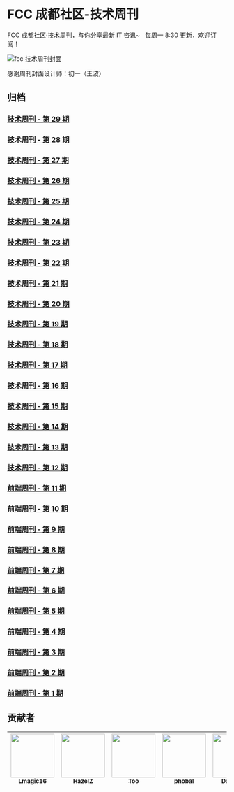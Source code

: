 # FCC 成都社区-技术周刊
FCC 成都社区·技术周刊，与你分享最新 IT 咨讯~
   
每周一 8:30 更新，欢迎订阅！

![fcc 技术周刊封面](https://upload-images.jianshu.io/upload_images/7008018-6bf61f0dcc3f2fde.png?imageMogr2/auto-orient/strip%7CimageView2/2/w/680)

感谢周刊封面设计师：初一（王波）

## 归档
### [技术周刊 - 第 29 期](https://github.com/FreeCodeCamp-Chengdu/IT-Technology-weekly/issues/35)
### [技术周刊 - 第 28 期](https://github.com/FreeCodeCamp-Chengdu/IT-Technology-weekly/issues/34)
### [技术周刊 - 第 27 期](https://github.com/FreeCodeCamp-Chengdu/IT-Technology-weekly/issues/33)
### [技术周刊 - 第 26 期](https://github.com/FreeCodeCamp-Chengdu/IT-Technology-weekly/issues/32)
### [技术周刊 - 第 25 期](https://github.com/FreeCodeCamp-Chengdu/IT-Technology-weekly/issues/31)
### [技术周刊 - 第 24 期](https://github.com/FreeCodeCamp-Chengdu/IT-Technology-weekly/issues/30)
### [技术周刊 - 第 23 期](https://github.com/FreeCodeCamp-Chengdu/IT-Technology-weekly/issues/29)
### [技术周刊 - 第 22 期](https://github.com/FreeCodeCamp-Chengdu/IT-Technology-weekly/issues/28)
### [技术周刊 - 第 21 期](https://github.com/FreeCodeCamp-Chengdu/IT-Technology-weekly/issues/27)
### [技术周刊 - 第 20 期](https://github.com/FreeCodeCamp-Chengdu/IT-Technology-weekly/issues/26)
### [技术周刊 - 第 19 期](https://github.com/FreeCodeCamp-Chengdu/IT-Technology-weekly/issues/25)
### [技术周刊 - 第 18 期](https://github.com/FreeCodeCamp-Chengdu/IT-Technology-weekly/issues/24)
### [技术周刊 - 第 17 期](https://github.com/FreeCodeCamp-Chengdu/IT-Technology-weekly/issues/20)
### [技术周刊 - 第 16 期](https://github.com/FreeCodeCamp-Chengdu/IT-Technology-weekly/issues/19)
### [技术周刊 - 第 15 期](https://github.com/FreeCodeCamp-Chengdu/IT-Technology-weekly/issues/18)
### [技术周刊 - 第 14 期](https://github.com/FreeCodeCamp-Chengdu/IT-Technology-weekly/issues/17)
### [技术周刊 - 第 13 期](https://github.com/FreeCodeCamp-Chengdu/FrontEnd-weekly/issues/16)
### [技术周刊 - 第 12 期](https://github.com/FreeCodeCamp-Chengdu/FrontEnd-weekly/issues/15)
### [前端周刊 - 第 11 期](https://github.com/FreeCodeCamp-Chengdu/FrontEnd-weekly/issues/14)
### [前端周刊 - 第 10 期](https://github.com/FreeCodeCamp-Chengdu/FrontEnd-weekly/issues/13)
### [前端周刊 - 第 9 期](https://github.com/FreeCodeCamp-Chengdu/FrontEnd-weekly/issues/11)
### [前端周刊 - 第 8 期](https://github.com/FreeCodeCamp-Chengdu/FrontEnd-weekly/issues/10)
### [前端周刊 - 第 7 期](https://github.com/FreeCodeCamp-Chengdu/FrontEnd-weekly/issues/8)
### [前端周刊 - 第 6 期](https://github.com/FreeCodeCamp-Chengdu/FrontEnd-weekly/issues/7)
### [前端周刊 - 第 5 期](https://github.com/FreeCodeCamp-Chengdu/FrontEnd-weekly/issues/6) 
### [前端周刊 - 第 4 期](https://github.com/FreeCodeCamp-Chengdu/FrontEnd-weekly/issues/5)
### [前端周刊 - 第 3 期](https://github.com/FreeCodeCamp-Chengdu/FrontEnd-weekly/issues/4)
### [前端周刊 - 第 2 期](https://github.com/FreeCodeCamp-Chengdu/FrontEnd-weekly/issues/3)
### [前端周刊 - 第 1 期](https://github.com/FreeCodeCamp-Chengdu/FrontEnd-weekly/issues/2)  

## 贡献者

| [<img src="https://avatars2.githubusercontent.com/u/20634917?s=460&v=4" width="100px;"/><br /><sub>Lmagic16</sub>](https://github.com/Lmagic16) | [<img src="https://avatars2.githubusercontent.com/u/20153363?s=460&v=4" width="100px;"/><br /><sub>HazelZ</sub>](https://github.com/HazelZ) | [<img src="https://avatars3.githubusercontent.com/u/171673?s=460&v=4" width="100px;"/><br /><sub>Too</sub>](https://github.com/Too) | [<img src="https://avatars2.githubusercontent.com/u/9244211?s=460&v=4" width="100px;"/><br /><sub>phobal</sub>](https://github.com/phobal) | [<img src="https://avatars1.githubusercontent.com/u/4491950?s=460&v=4" width="100px;"/><br /><sub>David Lin</sub>](https://github.com/wild-flame) | [<img src="https://avatars3.githubusercontent.com/u/17982705?s=460&v=4" width="100px;"/><br /><sub>FengShangWuQi</sub>](https://github.com/FengShangWuQi) |
| :---: | :---: | :---: | :---: | :---: | :---: |
